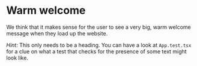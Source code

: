 # Warm welcome

We think that it makes sense for the user to see a very big, warm welcome message when they load up the website. 

_Hint:_ This only needs to be a heading. You can have a look at `App.test.tsx` for a clue on what a test that checks for the presence of some text might look like.
